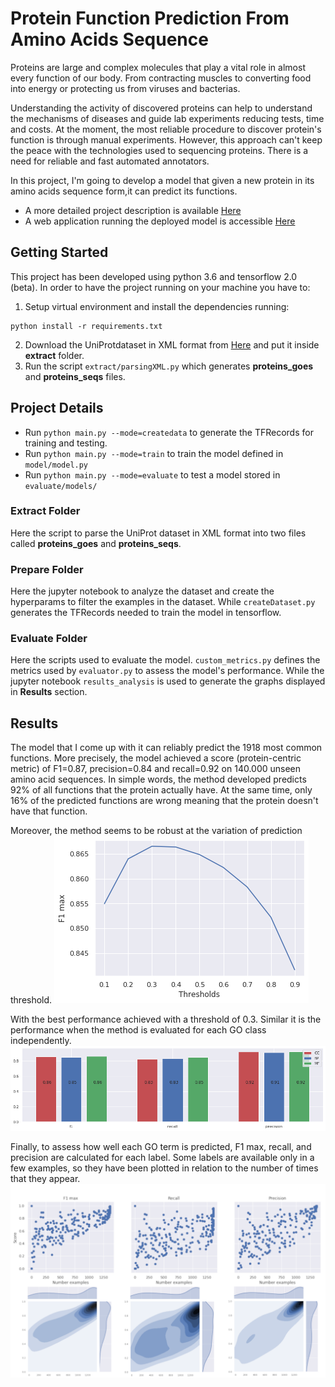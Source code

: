 # Protein Function Prediction From Amino Acids Sequence
Proteins are large and complex molecules that play a vital role in almost every function of our body. From contracting muscles to converting food into energy or protecting us from viruses and bacterias. 

Understanding the activity of discovered proteins can help to understand the mechanisms of diseases and guide lab experiments reducing tests, time and costs. At the moment, the most reliable procedure to discover protein's function is through manual experiments. However, this approach can't keep the peace with the technologies used to sequencing proteins. There is a need for reliable and fast automated annotators. 

In this project, I'm going to develop a model that given a new protein in its amino acids sequence form,it can predict its functions. 

- A more detailed project description is available [Here](http://demiledge.com/topicboard/artificialIntelligence/proteinfunc)
- A web application running the deployed model is accessible [Here](https://no-name-app-bio.herokuapp.com/) 

## Getting Started
This project has been developed using python 3.6 and tensorflow 2.0 (beta).
In order to have the project running on your machine you have to:
1. Setup virtual environment and install the dependencies running:
```
python install -r requirements.txt
```
2. Download the UniProtdataset in XML format from [Here](https://www.uniprot.org/uniprot/?query=*&fil=reviewed%3Ayes) and put it inside **extract** folder.
3. Run the script `extract/parsingXML.py` which generates **proteins_goes** and **proteins_seqs** files.

## Project Details
- Run `python main.py --mode=createdata` to generate the TFRecords for training and testing. 
- Run `python main.py --mode=train` to train the model defined in `model/model.py`
- Run `python main.py --mode=evaluate` to test a model stored in `evaluate/models/`
### Extract Folder
Here the script to parse the UniProt dataset in XML format into two files called **proteins_goes** and **proteins_seqs**.
### Prepare Folder
Here the jupyter notebook to analyze the dataset and create the hyperparams to filter the examples in the dataset. While `createDataset.py` generates the TFRecords needed to train the model in tensorflow.
### Evaluate Folder
Here the scripts used to evaluate the model. `custom_metrics.py` defines the metrics used by `evaluator.py` to assess the model's performance. While the jupyter notebook `results_analysis` is used to generate the graphs displayed in **Results** section.

## Results
The model that I come up with it can reliably predict the 1918 most common functions. More precisely, the model achieved a score (protein-centric metric) of F1=0.87, precision=0.84 and recall=0.92 on 140.000 unseen amino acid sequences. In simple words, the method developed predicts 92% of all functions that the protein actually have. At the same time, only 16% of the predicted functions are wrong meaning that the protein doesn't have that function. 

Moreover, the method seems to be robust at the variation of prediction threshold.
![test_image](screenshots/general_score.png)

With the best performance achieved with a threshold of 0.3. Similar it is the performance when the method is evaluated for each GO class independently.
![test_image](screenshots/go_class_scores.png)

Finally, to assess how well each GO term is predicted, F1 max, recall, and precision are calculated for each label. Some labels are available only in a few examples, so they have been plotted in relation to the number of times that they appear.  
![test_image](screenshots/go_term_scores.png)
